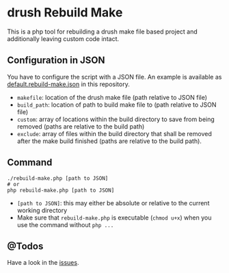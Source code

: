 # drush Rebuild Make

This is a php tool for rebuilding a drush make file based project and
additionally leaving custom code intact.

## Configuration in JSON

You have to configure the script with a JSON file. An example is available as
[default.rebuild-make.json](default.rebuild-make.json) in this repository.

* `makefile`: location of the drush make file (path relative to JSON file)
* `build_path`: location of path to build make file to (path relative to JSON file)
* `custom`: array of locations within the build directory to save from being removed
  (paths are relative to the build path)
* `exclude`: array of files within the build directory that shall be removed 
   after the make build finished (paths are relative to the build path).

## Command

```
./rebuild-make.php [path to JSON]
# or
php rebuild-make.php [path to JSON]
```

* `[path to JSON]`: this may either be absolute or relative to the current 
  working directory
* Make sure that `rebuild-make.php` is executable (`chmod u+x`) when you use the
  command without `php ...`

## @Todos

Have a look in the [issues](https://github.com/derhasi/rebuild-make/issues).
